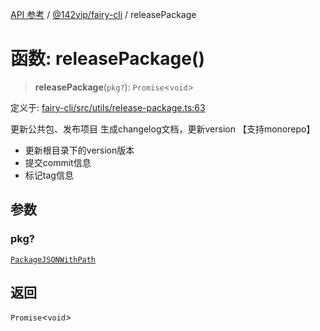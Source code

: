 [API 参考](../../../packages.md) / [@142vip/fairy-cli](../index.md) / releasePackage

# 函数: releasePackage()

> **releasePackage**(`pkg?`): `Promise`\<`void`\>

定义于: [fairy-cli/src/utils/release-package.ts:63](https://github.com/142vip/core-x/blob/293ce1057e8ca17514533d1e98d7acd05ef45b34/packages/fairy-cli/src/utils/release-package.ts#L63)

更新公共包、发布项目
生成changelog文档，更新version 【支持monorepo】
 - 更新根目录下的version版本
 - 提交commit信息
 - 标记tag信息

## 参数

### pkg?

[`PackageJSONWithPath`](../../utils/interfaces/PackageJSONWithPath.md)

## 返回

`Promise`\<`void`\>
